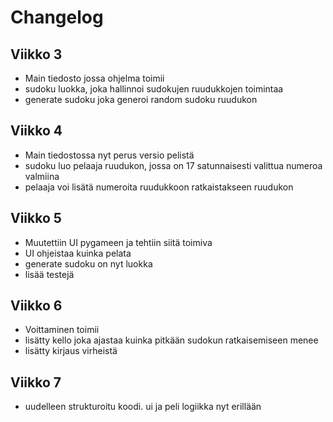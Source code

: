 # Changelog

## Viikko 3

- Main tiedosto jossa ohjelma toimii
- sudoku luokka, joka hallinnoi sudokujen ruudukkojen toimintaa
- generate sudoku joka generoi random sudoku ruudukon

## Viikko 4

- Main tiedostossa nyt perus versio pelistä
- sudoku luo pelaaja ruudukon, jossa on 17 satunnaisesti valittua numeroa valmiina
- pelaaja voi lisätä numeroita ruudukkoon ratkaistakseen ruudukon

## Viikko 5

- Muutettiin UI pygameen ja tehtiin siitä toimiva
- UI ohjeistaa kuinka pelata
- generate sudoku on nyt luokka
- lisää testejä

## Viikko 6

- Voittaminen toimii
- lisätty kello joka ajastaa kuinka pitkään sudokun ratkaisemiseen menee
- lisätty kirjaus virheistä

## Viikko 7

- uudelleen strukturoitu koodi. ui ja peli logiikka nyt erillään
